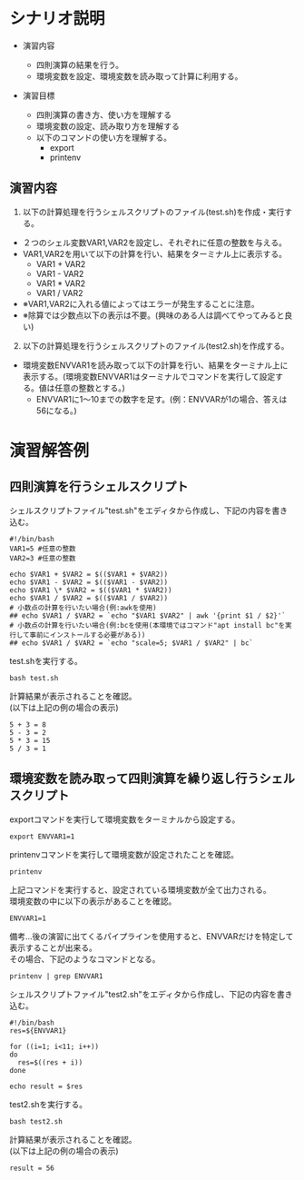 # シナリオ説明
- 演習内容
  - 四則演算の結果を行う。
  - 環境変数を設定、環境変数を読み取って計算に利用する。

- 演習目標
  - 四則演算の書き方、使い方を理解する
  - 環境変数の設定、読み取り方を理解する
  - 以下のコマンドの使い方を理解する。
    - export
    - printenv


## 演習内容

1) 以下の計算処理を行うシェルスクリプトのファイル(test.sh)を作成・実行する。  
  - ２つのシェル変数VAR1,VAR2を設定し、それぞれに任意の整数を与える。
  - VAR1,VAR2を用いて以下の計算を行い、結果をターミナル上に表示する。
    - VAR1 + VAR2
    - VAR1 - VAR2
    - VAR1 * VAR2
    - VAR1 / VAR2
  - ※VAR1,VAR2に入れる値によってはエラーが発生することに注意。
  - ※除算では少数点以下の表示は不要。(興味のある人は調べてやってみると良い)


2) 以下の計算処理を行うシェルスクリプトのファイル(test2.sh)を作成する。  
  - 環境変数ENVVAR1を読み取って以下の計算を行い、結果をターミナル上に表示する。(環境変数ENVVAR1はターミナルでコマンドを実行して設定する。値は任意の整数とする。)
    - ENVVAR1に1～10までの数字を足す。(例：ENVVARが1の場合、答えは56になる。)

# 演習解答例  
## 四則演算を行うシェルスクリプト  
シェルスクリプトファイル"test.sh"をエディタから作成し、下記の内容を書き込む。  

```
#!/bin/bash
VAR1=5 #任意の整数
VAR2=3 #任意の整数

echo $VAR1 + $VAR2 = $(($VAR1 + $VAR2))
echo $VAR1 - $VAR2 = $(($VAR1 - $VAR2))
echo $VAR1 \* $VAR2 = $(($VAR1 * $VAR2))
echo $VAR1 / $VAR2 = $(($VAR1 / $VAR2))
# 小数点の計算を行いたい場合(例:awkを使用)
## echo $VAR1 / $VAR2 = `echo "$VAR1 $VAR2" | awk '{print $1 / $2}'`
# 小数点の計算を行いたい場合(例:bcを使用(本環境ではコマンド"apt install bc"を実行して事前にインストールする必要がある))
## echo $VAR1 / $VAR2 = `echo "scale=5; $VAR1 / $VAR2" | bc`
```

test.shを実行する。  

`bash test.sh`

計算結果が表示されることを確認。  
(以下は上記の例の場合の表示)

```
5 + 3 = 8
5 - 3 = 2
5 * 3 = 15
5 / 3 = 1
```

## 環境変数を読み取って四則演算を繰り返し行うシェルスクリプト  

exportコマンドを実行して環境変数をターミナルから設定する。  

`export ENVVAR1=1`

printenvコマンドを実行して環境変数が設定されたことを確認。  

`printenv`  

上記コマンドを実行すると、設定されている環境変数が全て出力される。  
環境変数の中に以下の表示があることを確認。  

```
ENVVAR1=1
```

備考…後の演習に出てくるパイプラインを使用すると、ENVVARだけを特定して表示することが出来る。  
その場合、下記のようなコマンドとなる。  

`printenv | grep ENVVAR1`  

シェルスクリプトファイル"test2.sh"をエディタから作成し、下記の内容を書き込む。  

```
#!/bin/bash
res=${ENVVAR1}

for ((i=1; i<11; i++))
do
  res=$((res + i))
done

echo result = $res
```

test2.shを実行する。  

`bash test2.sh`

計算結果が表示されることを確認。  
(以下は上記の例の場合の表示)

```
result = 56
```
